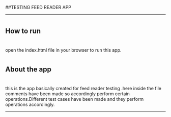 ##TESTING FEED READER APP
_______________________________________________________________________________________
#
## How to run
#

open the index.html file in your browser to run this app.

#
## About the app
#

this is the app basically created for feed reader testing .here inside the file comments have been made so accordingly perform certain operations.Different test cases have been made and they perform operations accordingly.

_________________________________________________________________________________________
